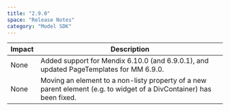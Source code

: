 ```yaml
---
title: "2.9.0"
space: "Release Notes"
category: "Model SDK"
---
```

| Impact | Description |
| --- | --- |
| None | Added support for Mendix 6.10.0 (and 6.9.0.1), and updated PageTemplates for MM 6.9.0. |
| None | Moving an element to a non-listy property of a new parent element (e.g. to widget of a DivContainer) has been fixed. |